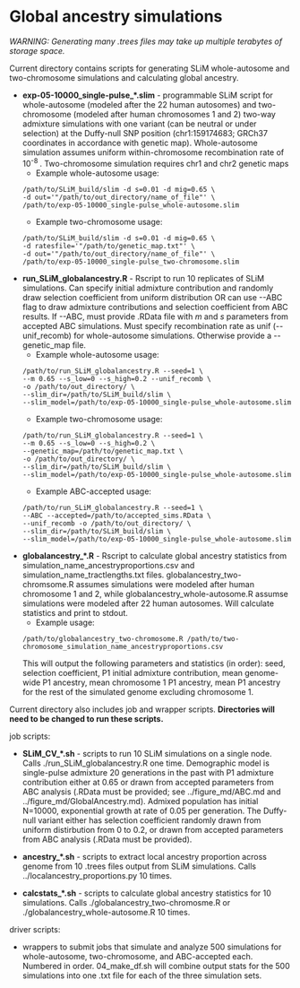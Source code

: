 # Global ancestry simulations

_WARNING: Generating many .trees files may take up multiple terabytes of storage space._

Current directory contains scripts for generating SLiM whole-autosome and two-chromosome simulations and calculating global ancestry.

* **exp-05-10000_single-pulse_\*.slim** - programmable SLiM script for whole-autosome (modeled after the 22 human autosomes) and two-chromosome (modeled after human chromosomes 1 and 2) two-way admixture simulations with one variant (can be neutral or under selection) at the Duffy-null SNP position (chr1:159174683; GRCh37 coordinates in accordance with genetic map). Whole-autosome simulation assumes uniform within-chromosome recombination rate of 10<sup>-8 </sup>. Two-chromosome simulation requires chr1 and chr2 genetic maps 
  * Example whole-autosome usage:
  ```
  /path/to/SLiM_build/slim -d s=0.01 -d mig=0.65 \
  -d out='"/path/to/out_directory/name_of_file"' \
  /path/to/exp-05-10000_single-pulse_whole-autosome.slim
  ```  
  * Example two-chromosome usage: 
  ```
  /path/to/SLiM_build/slim -d s=0.01 -d mig=0.65 \
  -d ratesfile='"/path/to/genetic_map.txt"' \
  -d out='"/path/to/out_directory/name_of_file"' \
  /path/to/exp-05-10000_single-pulse_two-chromosome.slim
  ```
* **run_SLiM_globalancestry.R** - Rscript to run 10 replicates of SLiM simulations. Can specify initial admixture contribution and randomly draw selection coefficient from uniform distribution OR can use --ABC flag to draw admixture contributions and selection coefficient from ABC results. If --ABC, must provide .RData file with _m_ and _s_ parameters from accepted ABC simulations. Must specify recombination rate as unif (--unif_recomb) for whole-autosome simulations. Otherwise provide a --genetic_map file.
  * Example whole-autosome usage:
  ```
  /path/to/run_SLiM_globalancestry.R --seed=1 \
  --m 0.65 --s_low=0 --s_high=0.2 --unif_recomb \
  -o /path/to/out_directory/ \
  --slim_dir=/path/to/SLiM_build/slim \
  --slim_model=/path/to/exp-05-10000_single-pulse_whole-autosome.slim
  ```
  * Example two-chromosome usage:
  ```
  /path/to/run_SLiM_globalancestry.R --seed=1 \
  --m 0.65 --s_low=0 --s_high=0.2 \
  --genetic_map=/path/to/genetic_map.txt \
  -o /path/to/out_directory/ \
  --slim_dir=/path/to/SLiM_build/slim \
  --slim_model=/path/to/exp-05-10000_single-pulse_whole-autosome.slim
  ```
  * Example ABC-accepted usage:
  ```
  /path/to/run_SLiM_globalancestry.R --seed=1 \
  --ABC --accepted=/path/to/accepted_sims.RData \
  --unif_recomb -o /path/to/out_directory/ \
  --slim_dir=/path/to/SLiM_build/slim \
  --slim_model=/path/to/exp-05-10000_single-pulse_whole-autosome.slim
  ```
* **globalancestry_\*.R** - Rscript to calculate global ancestry statistics from simulation_name_ancestryproportions.csv and simulation_name_tractlengths.txt files. globalancestry_two-chromsome.R assumes simulations were modeled after human chromosome 1 and 2, while globalancestry_whole-autosome.R assumse simulations were modeled after 22 human autosomes. Will calculate statistics and print to stdout.
  * Example usage:
  ```
  /path/to/globalancestry_two-chromosome.R /path/to/two-chromosome_simulation_name_ancestryproportions.csv
  ```
  This will output the following parameters and statistics (in order): seed, selection coefficient, P1 initial admixture contribution, mean genome-wide P1 ancestry, mean chromosome 1 P1 ancestry, mean P1 ancestry for the rest of the simulated genome excluding chromosome 1.


Current directory also includes job and wrapper scripts. **Directories will need to be changed to run these scripts.**

job scripts:

* **SLiM_CV_\*.sh** - scripts to run 10 SLiM simulations on a single node. Calls ./run_SLiM_globalancestry.R one time. Demographic model is single-pulse admixture 20 generations in the past with P1 admixture contribution either at 0.65 or drawn from accepted parameters from ABC analysis (.RData must be provided; see ../figure_md/ABC.md and ../figure_md/GlobalAncestry.md). Admixed population has initial N=10000, exponential growth at rate of 0.05 per generation. The Duffy-null variant either has selection coefficient randomly drawn from uniform distirbution from 0 to 0.2, or drawn from accepted parameters from ABC analysis (.RData must be provided).
  
* **ancestry_\*.sh** - scripts to extract local ancestry proportion across genome from 10 .trees files output from SLiM simulations. Calls ../localancestry_proportions.py 10 times.

* **calcstats_\*.sh** - scripts to calculate global ancestry statistics for 10 simulations. Calls ./globalancestry_two-chromosme.R  or ./globalancestry_whole-autosome.R 10 times.

driver scripts:

- wrappers to submit jobs that simulate and analyze 500 simulations for whole-autosome, two-chromosome, and ABC-accepted each. Numbered in order. 04_make_df.sh will combine output stats for the 500 simulations into one .txt file for each of the three simulation sets.
